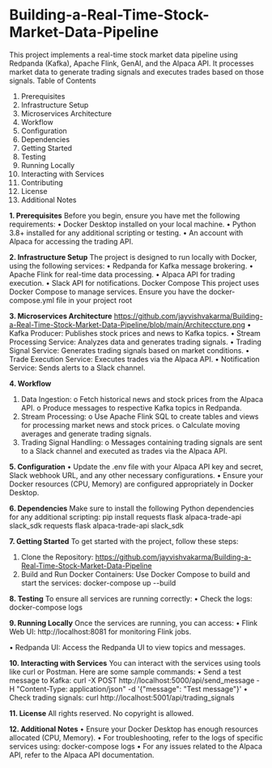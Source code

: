 # Building-a-Real-Time-Stock-Market-Data-Pipeline
This project implements a real-time stock market data pipeline using Redpanda (Kafka), Apache Flink, GenAI, and the Alpaca API. It processes market data to generate trading signals and executes trades based on those signals.
Table of Contents
1.	Prerequisites
2.	Infrastructure Setup
3.	Microservices Architecture
4.	Workflow
5.	Configuration
6.	Dependencies
7.	Getting Started
8.	Testing
9.	Running Locally
10.	Interacting with Services
11.	Contributing
12.	License
13.	Additional Notes

**1.	Prerequisites**
Before you begin, ensure you have met the following requirements:
•	Docker Desktop installed on your local machine.
•	Python 3.8+ installed for any additional scripting or testing.
•	An account with Alpaca for accessing the trading API.

**2.	Infrastructure Setup**
The project is designed to run locally with Docker, using the following services:
•	Redpanda for Kafka message brokering.
•	Apache Flink for real-time data processing.
•	Alpaca API for trading execution.
•	Slack API for notifications.
           Docker Compose
           This project uses Docker Compose to manage services. Ensure you have the docker-compose.yml file in your project root
           
**3.	Microservices Architecture**
https://github.com/jayvishvakarma/Building-a-Real-Time-Stock-Market-Data-Pipeline/blob/main/Architeccture.png
•	Kafka Producer: Publishes stock prices and news to Kafka topics.
•	Stream Processing Service: Analyzes data and generates trading signals.
•	Trading Signal Service: Generates trading signals based on market conditions.
•	Trade Execution Service: Executes trades via the Alpaca API.
•	Notification Service: Sends alerts to a Slack channel.

**4.	Workflow**
1.	Data Ingestion:
o	Fetch historical news and stock prices from the Alpaca API.
o	Produce messages to respective Kafka topics in Redpanda.
2.	Stream Processing:
o	Use Apache Flink SQL to create tables and views for processing market news and stock prices.
o	Calculate moving averages and generate trading signals.
3.	Trading Signal Handling:
o	Messages containing trading signals are sent to a Slack channel and executed as trades via the Alpaca API.

**5.	Configuration**
•	Update the .env file with your Alpaca API key and secret, Slack webhook URL, and any other necessary configurations.
•	Ensure your Docker resources (CPU, Memory) are configured appropriately in Docker Desktop.

**6.	Dependencies**
           Make sure to install the following Python dependencies for any additional scripting:
           pip install requests flask alpaca-trade-api slack_sdk
          requests
         flask
        alpaca-trade-api
       slack_sdk
       
**7.	Getting Started**
To get started with the project, follow these steps:
1.	Clone the Repository:
https://github.com/jayvishvakarma/Building-a-Real-Time-Stock-Market-Data-Pipeline
2.	Build and Run Docker Containers: Use Docker Compose to build and start the services:
docker-compose up --build

**8.	Testing**
To ensure all services are running correctly:
•	Check the logs:
docker-compose logs

**9.	Running Locally**
Once the services are running, you can access:
•	Flink Web UI: http://localhost:8081 for monitoring Flink jobs.

•	Redpanda UI: Access the Redpanda UI to view topics and messages.
 
**10.	Interacting with Services**
You can interact with the services using tools like curl or Postman. Here are some sample commands:
•	Send a test message to Kafka:
curl -X POST http://localhost:5000/api/send_message -H "Content-Type: application/json" -d '{"message": "Test message"}'
•	Check trading signals:
curl http://localhost:5001/api/trading_signals

**11.	License**
         All rights reserved. No copyright is allowed.
         
**12.	Additional Notes**
•	Ensure your Docker Desktop has enough resources allocated (CPU, Memory).
•	For troubleshooting, refer to the logs of specific services using:
docker-compose logs 
•	For any issues related to the Alpaca API, refer to the Alpaca API documentation.
